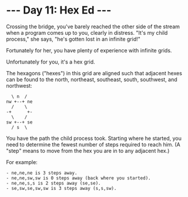 # --- Day 11: Hex Ed ---

Crossing the bridge, you've barely reached the other side of the
stream when a program comes up to you, clearly in distress. "It's my
child process," she says, "he's gotten lost in an infinite grid!"

Fortunately for her, you have plenty of experience with infinite
grids.

Unfortunately for you, it's a hex grid.

The hexagons ("hexes") in this grid are aligned such that adjacent
hexes can be found to the north, northeast, southeast, south,
southwest, and northwest:

      \ n  /
    nw +--+ ne
      /    \
    -+      +-
      \    /
    sw +--+ se
      / s  \

You have the path the child process took. Starting where he started,
you need to determine the fewest number of steps required to reach
him. (A "step" means to move from the hex you are in to any adjacent
hex.)

For example:

    - ne,ne,ne is 3 steps away.
    - ne,ne,sw,sw is 0 steps away (back where you started).
    - ne,ne,s,s is 2 steps away (se,se).
    - se,sw,se,sw,sw is 3 steps away (s,s,sw).

